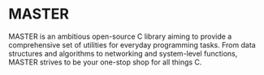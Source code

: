 # MASTER
MASTER is an ambitious open-source C library aiming to provide a comprehensive set of utilities for everyday programming tasks. From data structures and algorithms to networking and system-level functions, MASTER strives to be your one-stop shop for all things C.
